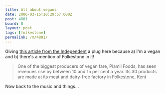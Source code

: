 ```yaml
---
title: All about vegans
date: 2006-03-15T10:29:57.000Z
post: 4801
board: 8
layout: post
tags: [folkestone]
permalink: /m/4801/
---
```

Giving <a href="http://enjoyment.independent.co.uk/food_and_drink/reviews/article351374.ece">this article from the Independent</a> a plug here because a) I'm a vegan and b) there's a mention of Folkestone in it!

<blockquote>One of the biggest producers of vegan fare, Plamil Foods, has seen revenues rise by between 10 and 15 per cent a year. Its 30 products are made at its meat and dairy-free factory in Folkestone, Kent</blockquote>

Now back to the music and things...
